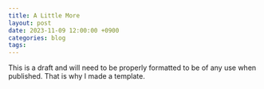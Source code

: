 ```yaml
---
title: A Little More
layout: post
date: 2023-11-09 12:00:00 +0900
categories: blog
tags:
---
```

This is a draft and will need to be properly formatted to be of any use when published. That is why I made a template.